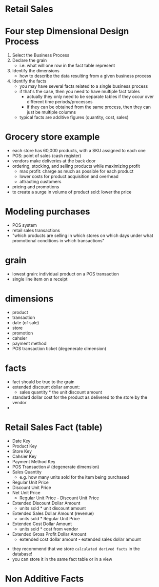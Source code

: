 # Retail Sales

# Four step Dimensional Design Process

1. Select the Business Process
2. Declare the grain
    - i.e. what will one row in the fact table represent
3. Identify the dimensions
    - how to describe the data resulting from a given business process  
4. Identify the facts
    - you may have several facts related to a single business process
    - if that's the case, then you need to have multiple fact tables
        - actually they only need to be separate tables if they occur over different time periods/processes
        - if they can be obtained from the same process, then they can just be multiple columns  
    - typical facts are additive figures (quantity, cost, sales)



# Grocery store example

- each store has 60,000 products, with a SKU assigned to each one
- POS: point of sales (cash register)
- vendors make deliveries at the back door
- ordering, stocking, and selling products while maximizing profit 
    - max profit: charge as much as possible for each product
    - lower costs for product acquisition and overhead
    - attracting customers 
- pricing and promotions 
- to create a surge in volume of product sold: lower the price 


# Modeling purchases 

- POS system
- retail sales transactions
- "which products are selling in which stores on which days under what promotional conditions in which transactions" 

# grain

- lowest grain: individual product on a POS transaction
- single line item on a receipt

# dimensions

- product
- transaction 
- date (of sale)
- store
- promotion 
- cahsier 
- payment method 
- POS transaction ticket (degenerate dimension)  

# facts  

- fact should be true to the grain
- extended discount dollar amount:
    - sales quantity * the unit discount amount
- standard dollar cost for the product as delivered to the store by the vendor
- 

# Retail Sales Fact (table)  

- Date Key
- Product Key
- Store Key
- Cahsier Key
- Payment Method Key
- POS Transaction # (degenerate dimension)
- Sales Quantity 
    - e.g. how many units sold for the item being purchased
- Regular Unit Price
- Discount Unit Price
- Net Unit Price
    - Regular Unit Price - Discount Unit Price 
- Extended Discount Dollar Amount
    - units sold * unit discount amount 
- Extended Sales Dollar Amount (revenue)
    - units sold * Regular Unit Price
- Extended Cost Dollar Amount
    - units sold * cost from vendor 
- Extended Gross Profit Dollar Amount
    - extended cost dollar amount - extended sales dollar amount


* they recommend that we store `calculated derived facts` in the database! 
* you can store it in the same fact table or in a view


# Non Additive Facts  


